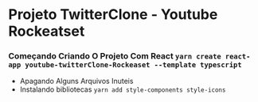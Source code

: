 # Projeto TwitterClone - Youtube Rockeatset 

### Começando Criando  O Projeto Com React `yarn create react-app youtube-twitterClone-Rockeaset --template typescript`
* Apagando Alguns Arquivos Inuteis
* Instalando bibliotecas `yarn add style-components style-icons`
